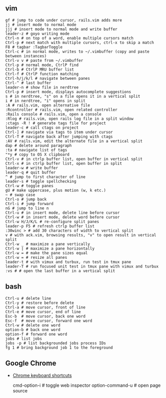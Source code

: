 ## vim 

    gf # jump to code under cursor, rails.vim adds more
    jj # insert mode to normal mode
    jjj # insert mode to normal mode and write buffer
    leader-z # goyo writing mode
    Ctrl-n # on top of a word, enable multiple cursors match
    Ctrl-p # next match with multiple cursors, ctrl-x to skip a match
    F8 # tagbar :TagbarToggle
    Ctrl-c # in normal mode, writes to ~/.vimbuffer (copy and paste between instances)
    Ctrl-v v # paste from ~/.vimbuffer
    Ctrl-p # normal mode, CtrlP find
    Ctrl-b # CtrlP MRU buffer list
    Ctrl-f # CtrlP function matching
    Ctrl-h/j/k/l # navigate between panes
    Ctrl-^ # last buffer
    leader-n # show file in nerdtree
    Ctrl-p # insert mode, displays autocomplete suggestions
    s # in nerdtree, "s" on a file opens it in a vertical split
    i # in nerdtree, "i" opens in split
    :A # rails.vim, open alternative file
    :Rcontroller # rails.vim, open related controller
    :Rails console # rails.vim, open a console
    :Rlog # rails.vim, open rails log file in a split window
    :ctags -R ! # generate tags file for project
    leader-c # call ctags on project
    Ctrl-] # navigate via tags to item under cursor
    Ctrl-T # navigate back after jumping with ctags
    :AV # rails.vim, edit the alternate file in a vertical split
    dap # delete around paragraph
    :ta # navigate list of tags
    "*y # copy to OS X clipboard
    Ctrl-v # in ctrlp buffer list, open buffer in vertical split
    Ctrl-x # in ctrlp buffer list, open buffer in split
    leader-w # write buffer
    leader-q # quit buffer
    ^ # jump to first character of line
    leader-s # toggle spellchecking
    Ctrl-w # toggle panes
    gU # make uppercase, plus motion (w, k etc.)
    ~ # swap case
    Ctrl-o # jump back
    Ctrl-i # jump forward
    nG # jump to line n
    Ctrl-u # in insert mode, delete line before cursor
    Ctrl-w # in insert mode, delete word before cursor
    Ctrl-w H/J/K/L # re-configure split panes
    leader-p F5 # refresh ctrlp buffer list
    :30winc > # add 30 characters of width to vertical split
    v # with ack.vim, browsing results, "v" to open result in vertical split
    Ctrl-w _ # maximize a pane vertically
    Ctrl-w | # maximize a pane horizontally
    Ctrl-w = # make the pane sizes equal
    ctrl-w = # resize all panes
    leader-t # with vimux and turbux, run test in tmux pane
    leader-T # run focused unit test in tmux pane with vimux and turbux
    :vs # # open the last buffer in a vertical split


## bash

    Ctrl-u # delete line
    Ctrl-y # restore before delete
    Ctrl-a # move cursor, front of line
    Ctrl-e # move cursor, end of line
    Esc-b  # move cursor, back one word
    Esc-f  # move cursor, forward one word
    Ctrl-w # delete one word
    option-b # back one word
    option-f # forward one word
    jobs # list jobs
    jobs -p # list backgrounded jobs process IDs
    fg 1 # bring background job 1 to the foreground

## Google Chrome

 * [Chrome keyboard shortcuts](https://developers.google.com/chrome-developer-tools/docs/shortcuts)

    cmd-option-i # toggle web inspector
    option-command-u # open page source

